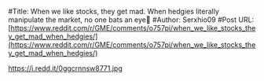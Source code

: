 #Title: When we like stocks, they get mad. When hedgies literally manipulate the market, no one bats an eye😤
#Author: Serxhio09
#Post URL: [https://www.reddit.com/r/GME/comments/o757pi/when_we_like_stocks_they_get_mad_when_hedgies/](https://www.reddit.com/r/GME/comments/o757pi/when_we_like_stocks_they_get_mad_when_hedgies/)


https://i.redd.it/0ggcrnnsw8771.jpg